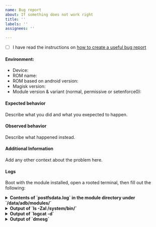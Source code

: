 ```yaml
---
name: Bug report
about: If something does not work right
title: ''
labels: ''
assignees: ''

---
```


- [ ] I have read the instructions on [how to create a useful bug report](https://github.com/SebiderSushi/sdcard-w_inject/#report-issues--incompatibilities)

#### Environment:
 - Device: 
 - ROM name: 
 - ROM based on android version: 
 - Magisk version: 
 - Module version & variant (normal, permissive or setenforce0): 

#### Expected behavior
Describe what you did and what you exepected to happen.

#### Observed behavior
Describe what happened instead.

#### Additional Information
Add any other context about the problem here.


#### Logs
Boot with the module installed, open a rooted terminal, then fill out the following:
<details><summary><b>Contents of `postfsdata.log` in the module directory under `/data/adb/modules/`</b></summary><pre>
  PASTE OUTPUT HERE
</pre></details>
<details><summary><b>Output of `ls -Zal /system/bin/`</b></summary><pre>
  PASTE OUTPUT HERE
</pre></details>
<details><summary><b>Output of `logcat -d`</b></summary><pre>
  PASTE OUTPUT HERE
  (if you have privacy concerns, `logcat -d | grep sdcard`
  and `logact -d | grep vold` might be enough)
</pre>
</details>
<details><summary><b>Output of `dmesg`</b></summary><pre>
  PASTE OUTPUT HERE
  (if you have privacy concerns,
  `dmesg | grep denied` might be enough)
</pre></details>
